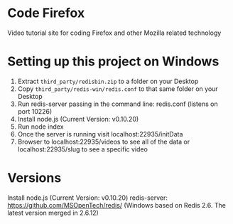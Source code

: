 Code Firefox
===========

Video tutorial site for coding Firefox and other Mozilla related technology

Setting up this project on Windows
==================================

1. Extract `third_party/redisbin.zip` to a folder on your Desktop
2. Copy `third_party/redis-win/redis.conf` to that same folder on your Desktop
3. Run redis-server passing in the command line: redis.conf (listens on port 10226)
4. Install node.js (Current Version: v0.10.20)
5. Run node index
6. Once the server is running visit localhost:22935/initData
7. Browser to localhost:22935/videos to see all of the data or localhost:22935/slug to see a specific video

Versions
========

Install node.js (Current Version: v0.10.20)
redis-server: https://github.com/MSOpenTech/redis/ (Windows based on Redis 2.6. The latest version merged in 2.6.12)
